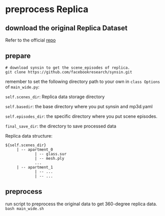 # preprocess Replica


## download the original Replica Dataset
Refer to the official [repo](https://github.com/facebookresearch/Replica-Dataset)


## prepare
```
# download synsin to get the scene_episodes of replica.
git clone https://github.com/facebookresearch/synsin.git

```

remember to set the following directory path to your own in `class Options` of `main_wide.py`:

`self.scenes_dir`: Replica data storage directory

`self.basedir`: the base directory where you put synsin and mp3d.yaml

`self.episodes_dir`: the specific directory where you put scene episodes.

`final_save_dir`: the directory to save processed data


Replica data structure:
```
${self.scenes_dir}
     | -- apartment_0
             | -- glass.sur
             | -- mesh.ply
             ...
     | -- apartment_1
             | -- ...
             | -- ...
```
## preprocess
run script to preprocess the original data to get 360-degree replica data.
`bash main_wide.sh`

